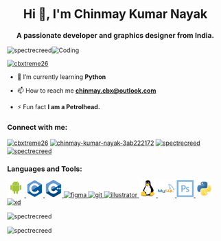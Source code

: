 <h1 align="center">Hi 👋, I'm Chinmay Kumar Nayak</h1>
<h3 align="center">A passionate developer and graphics designer from India.</h3>
<img align="right" alt="Coding" width="400" src="https://twitter.com/i/status/1602133759184494593">


<p align="left"> <img src="https://komarev.com/ghpvc/?username=spectrecreed&label=Profile%20views&color=0e75b6&style=flat" alt="spectrecreed" /> </p>

<p align="left"> <a href="https://twitter.com/cbxtreme26" target="blank"><img src="https://img.shields.io/twitter/follow/cbxtreme26?logo=twitter&style=for-the-badge" alt="cbxtreme26" /></a> </p>

- 🌱 I’m currently learning **Python**

- 📫 How to reach me **chinmay.cbx@outlook.com**

- ⚡ Fun fact **I am a Petrolhead.**

<h3 align="left">Connect with me:</h3>
<p align="left">
<a href="https://twitter.com/cbxtreme26" target="blank"><img align="center" src="https://raw.githubusercontent.com/rahuldkjain/github-profile-readme-generator/master/src/images/icons/Social/twitter.svg" alt="cbxtreme26" height="30" width="40" /></a>
<a href="https://linkedin.com/in/chinmay-kumar-nayak-3ab222172" target="blank"><img align="center" src="https://raw.githubusercontent.com/rahuldkjain/github-profile-readme-generator/master/src/images/icons/Social/linked-in-alt.svg" alt="chinmay-kumar-nayak-3ab222172" height="30" width="40" /></a>
<a href="https://instagram.com/spectrecreed" target="blank"><img align="center" src="https://raw.githubusercontent.com/rahuldkjain/github-profile-readme-generator/master/src/images/icons/Social/instagram.svg" alt="spectrecreed" height="30" width="40" /></a>
<a href="https://www.hackerrank.com/spectrecreed" target="blank"><img align="center" src="https://raw.githubusercontent.com/rahuldkjain/github-profile-readme-generator/master/src/images/icons/Social/hackerrank.svg" alt="spectrecreed" height="30" width="40" /></a>
</p>

<h3 align="left">Languages and Tools:</h3>
<p align="left"> <a href="https://developer.android.com" target="_blank" rel="noreferrer"> <img src="https://raw.githubusercontent.com/devicons/devicon/master/icons/android/android-original-wordmark.svg" alt="android" width="40" height="40"/> </a> <a href="https://www.cprogramming.com/" target="_blank" rel="noreferrer"> <img src="https://raw.githubusercontent.com/devicons/devicon/master/icons/c/c-original.svg" alt="c" width="40" height="40"/> </a> <a href="https://www.w3schools.com/cpp/" target="_blank" rel="noreferrer"> <img src="https://raw.githubusercontent.com/devicons/devicon/master/icons/cplusplus/cplusplus-original.svg" alt="cplusplus" width="40" height="40"/> </a> <a href="https://www.figma.com/" target="_blank" rel="noreferrer"> <img src="https://www.vectorlogo.zone/logos/figma/figma-icon.svg" alt="figma" width="40" height="40"/> </a> <a href="https://git-scm.com/" target="_blank" rel="noreferrer"> <img src="https://www.vectorlogo.zone/logos/git-scm/git-scm-icon.svg" alt="git" width="40" height="40"/> </a> <a href="https://www.adobe.com/in/products/illustrator.html" target="_blank" rel="noreferrer"> <img src="https://www.vectorlogo.zone/logos/adobe_illustrator/adobe_illustrator-icon.svg" alt="illustrator" width="40" height="40"/> </a> <a href="https://www.linux.org/" target="_blank" rel="noreferrer"> <img src="https://raw.githubusercontent.com/devicons/devicon/master/icons/linux/linux-original.svg" alt="linux" width="40" height="40"/> </a> <a href="https://www.mysql.com/" target="_blank" rel="noreferrer"> <img src="https://raw.githubusercontent.com/devicons/devicon/master/icons/mysql/mysql-original-wordmark.svg" alt="mysql" width="40" height="40"/> </a> <a href="https://www.photoshop.com/en" target="_blank" rel="noreferrer"> <img src="https://raw.githubusercontent.com/devicons/devicon/master/icons/photoshop/photoshop-line.svg" alt="photoshop" width="40" height="40"/> </a> <a href="https://www.python.org" target="_blank" rel="noreferrer"> <img src="https://raw.githubusercontent.com/devicons/devicon/master/icons/python/python-original.svg" alt="python" width="40" height="40"/> </a> <a href="https://www.adobe.com/products/xd.html" target="_blank" rel="noreferrer"> <img src="https://cdn.worldvectorlogo.com/logos/adobe-xd.svg" alt="xd" width="40" height="40"/> </a> </p>

<p><img align="center" src="https://github-readme-stats.vercel.app/api/top-langs?username=spectrecreed&show_icons=true&locale=en&layout=compact" alt="spectrecreed" /></p>

<p><img align="center" src="https://github-readme-streak-stats.herokuapp.com/?user=spectrecreed&" alt="spectrecreed" /></p>
